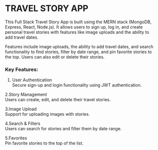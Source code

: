 # TRAVEL STORY APP
This Full Stack Travel Story App is built using the MERN stack (MongoDB, Express, React, Node.js). It allows users to sign up, log in, and create personal travel stories with features like image uploads and the ability to add travel dates.

 Features include image uploads, the ability to add travel dates, and search functionality to find stories, filter by date range, and pin favorite stories to the top. Users can also edit or delete their stories.

 <h3>Key Features:</h3>

1. User Authentication<br>
Secure sign-up and login functionality using JWT authentication.

2.Story Management<br>
Users can create, edit, and delete their travel stories.

3.Image Upload<br> 
Support for uploading images with stories.

4.Search & Filters<br>
Users can search for stories and filter them by date range.

5.Favorites<br> 
Pin favorite stories to the top of the list.
